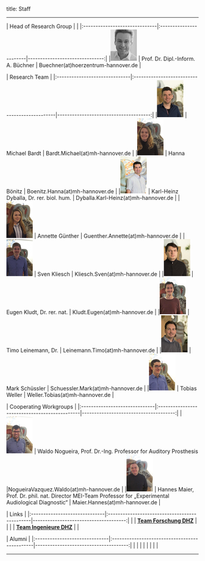 title: Staff

- - - 

| Head of Research Group                                   |                                      |
|:------------------------------|:-----------------------|-------------------------------:|
|![Portrait](staff/buechnerklein.jpg)         | Prof. Dr. Dipl.-Inform. A. Büchner | Buechner(at)hoerzentrum-hannover.de   |

 

| Research Team                                                                                                      |
|:------------------------------|:----------------------------------------------|--------------------------------------:|
|![Portrait](staff/Bardt.jpg)    | Michael Bardt                     | Bardt.Michael(at)mh-hannover.de        |
|![Portrait](staff/Boenitz.jpg)	| Hanna Bönitz                       | Boenitz.Hanna(at)mh-hannover.de	  |
|![Portrait](staff/Dyballa.jpg)	| Karl-Heinz Dyballa, Dr. rer. biol. hum. 					 | Dyballa.Karl-Heinz(at)mh-hannover.de	  |
|![Portrait](staff/Guenther.jpg)	| Annette Günther                   | Guenther.Annette(at)mh-hannover.de	  |
|![Portrait](staff/Kliesch.jpg)	| Sven Kliesch                       | Kliesch.Sven(at)mh-hannover.de	  |
|![Portrait](staff/Kludt.jpg)	| Eugen Kludt, Dr. rer. nat. 	    				 | Kludt.Eugen(at)mh-hannover.de	  |
|![Portrait](staff/Leinemann.jpg)	| Timo Leinemann, Dr. 			       		 | Leinemann.Timo(at)mh-hannover.de	  |
|![Portrait](staff/Schuessler.jpg)	| Mark Schüssler 				           	 | Schuessler.Mark(at)mh-hannover.de	  |
|![Portrait](staff/Weller.jpg)	| Tobias Weller 					                 | Weller.Tobias(at)mh-hannover.de	  |



| Cooperating Workgroups                                                                                                      |
|:------------------------------|:----------------------------------------------|--------------------------------------:|
|![Portrait](staff/Nogueira.jpg)    | Waldo Nogueira, Prof. Dr.-Ing.
Professor for Auditory Prosthesis   |NogueiraVazquez.Waldo(at)mh-hannover.de        |
|![Portrait](staff/Maier.jpg)	| Hannes Maier, Prof. Dr. phil. nat.
Director MEI-Team
Professor for „Experimental Audiological Diagnostic“ 	 |  Maier.Hannes(at)mh-hannover.de 	  |



| Links                                                                                                      |
|:------------------------------|:----------------------------------------------|--------------------------------------:|
| | **[Team Forschung DHZ](https://www.hoerzentrum-hannover.de/wir-ueber-uns/team/forschung/)**    |      |
|	| **[Team Ingenieure DHZ](https://www.hoerzentrum-hannover.de/wir-ueber-uns/team/ingenieure/)** 	|  	   |



| Alumni                                                                                                     |
|:------------------------------|:----------------------------------------------|--------------------------------------:|
| |   |      |
|	|  	|  	   |

---------------------------

